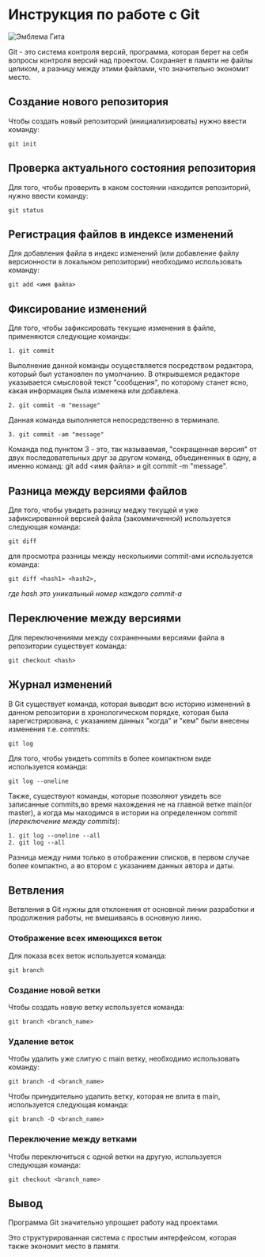 # Инструкция по работе с Git

![Эмблема Гита](git_image.jpeg)

Git - это система контроля версий, программа, которая берет на себя вопросы контроля версий над проектом. Сохраняет в памяти не файлы целиком, а разницу между этими файлами, что значительно экономит место.

## Создание нового репозитория

Чтобы создать новый репозиторий (инициализировать) нужно ввести команду:

    git init

## Проверка актуального состояния репозитория

Для того, чтобы проверить в каком состоянии находится репозиторий, нужно ввести команду:

    git status

## Регистрация файлов в индексе изменений

Для добавления файла в индекс изменений (или добавление файлу версионности в локальном репозитории) необходимо использовать команду:

    git add <имя файла>

## Фиксирование изменений 

Для того, чтобы зафиксировать текущие изменения в файле, применяются следующие команды:

    1. git commit

Выполнение данной команды осуществляется посредством редактора, который был установлен по умолчанию. В открывшемся редакторе указывается смысловой текст "сообщения", по которому станет ясно, какая информация была изменена или добавлена.

    2. git commit -m "message"

Данная команда выполняется непосредственно в терминале.

    3. git commit -am "message"

Команда под пунктом 3 - это, так называемая, "сокращенная версия" от двух последовательных друг за другом команд, объединенных в одну, а именно команд: git add <имя файла> и git commit -m "message".

## Разница между версиями файлов

Для того, чтобы увидеть разницу меджу текущей и уже зафиксированной версией файла (закоммиченной) используется следующая команда:

    git diff

для просмотра разницы между несколькими commit-ами используется команда:

    git diff <hash1> <hash2>,

*где hash это уникальный номер каждого commit-a*

## Переключение между версиями

Для переключениями между сохраненными версиями файла в репозитории существует команда:

    git checkout <hash>

## Журнал изменений

В Git существует команда, которая выводит всю историю изменений в данном репозитории в хронологическом порядке, которая была зарегистрирована, с указанием данных "когда" и "кем" были внесены изменения т.е. commits:

    git log

Для того, чтобы увидеть commits в более компактном виде используется команда:

    git log --oneline

Также, существуют команды, которые позволяют увидеть все записанные commits,во время нахождения не на главной ветке main(or master), а когда мы находимся в истории на определенном commit (*переключение между commits*):

    1. git log --oneline --all
    2. git log --all

Разница между ними только в отображении списков, в первом случае более компактно, а во втором с указанием данных автора и даты.

## Ветвления

Ветвления в Git нужны для отклонения от основной линии разработки и продолжения работы, не вмешиваясь в основную линю.

### Отображение всех имеющихся веток

Для показа всех веток используется команда:

    git branch

### Создание новой ветки 

Чтобы создать новую ветку используется команда:

    git branch <branch_name>

### Удаление веток

Чтобы удалить уже слитую с main ветку, необходимо использовать команду:

    git branch -d <branch_name>

Чтобы принудительно удалить ветку, которая не влита в main, используется следующая команда:

    git branch -D <branch_name>

### Переключение между ветками

Чтобы переключиться с одной ветки на другую, используется следующая команда:

    git checkout <branch_name>

## Вывод

Программа Git значительно упрощает работу над проектами.

 Это структурированная система с простым интерфейсом, которая также экономит место в памяти.



